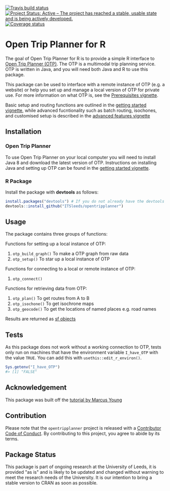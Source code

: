 [![Travis build status](https://travis-ci.org/ITSLeeds/opentripplanner.svg?branch=master)](https://travis-ci.org/ITSLeeds/opentripplanner) [![Project Status: Active – The project has reached a stable, usable state and is being actively developed.](https://www.repostatus.org/badges/latest/active.svg)](https://www.repostatus.org/#active) [![Coverage status](https://codecov.io/gh/ITSLeeds/opentripplanner/branch/master/graph/badge.svg)](https://codecov.io/github/ITSLeeds/opentripplanner?branch=master)

<!-- README.md is generated from README.Rmd. Please edit that file -->



# Open Trip Planner for R

The goal of Open Trip Planner for R is to provide a simple R interface to [Open Trip Planner (OTP)](https://www.opentripplanner.org/). The OTP is a multimodal trip planning service. OTP is written in Java, and you will need both Java and R to use this package.

This package can be used to interface with a remote instance of OTP (e.g. a website) or help you set up and manage a local version of OTP for private use. For more information on what OTP is, see the [Prerequisites vignette](https://itsleeds.github.io/opentripplanner/articles/prerequisites.html).

Basic setup and routing functions are outlined in the [getting started vignette](https://itsleeds.github.io/opentripplanner/articles/opentripplanner.html), while advanced fucntionality such as batch routing, isochones, and customised setup is described in the [advanced features vignette](https://itsleeds.github.io/opentripplanner/articles/advanced_features.html)

## Installation

### Open Trip Planner

To use Open Trip Planner on your local computer you will need to install Java 8 and download the latest version of OTP. Instructions on installing Java and setting up OTP can be found in the [getting started vignette](https://itsleeds.github.io/opentripplanner/articles/opentripplanner.html).

### R Package

Install the package with **devtools** as follows:


```r
install.packages("devtools") # If you do not already have the devtools package
devtools::install_github("ITSleeds/opentripplanner")
```

## Usage

The package contains three groups of functions:

Functions for setting up a local instance of OTP:

1. `otp_build_graph()` To make a OTP graph from raw data
1. `otp_setup()` To star up a local instance of OTP

Functions for connecting to a local or remote instance of OTP:

1. `otp_connect()`

Functions for retrieving data from OTP:

1. `otp_plan()` To get routes from A to B
1. `otp_isochone()` To get isochrone maps
1. `otp_geocode()` To get the locations of named places e.g. road names

Results are returned as [sf objects](https://cran.r-project.org/web/packages/sf/index.html)

## Tests 

As this package does not work without a working connection to OTP, tests only run on machines that have the environment variable `I_have_OTP` with the value `TRUE`.
You can add this with `usethis::edit_r_environ()`.


```r
Sys.getenv("I_have_OTP")
#> [1] "FALSE"
```

## Acknowledgement

This package was built off the [tutorial by Marcus Young](https://github.com/marcusyoung/otp-tutorial) 

## Contribution

Please note that the `opentripplanner` project is released with a [Contributor Code of Conduct](CODE_OF_CONDUCT.md). By contributing to this project, you agree to abide by its terms.


## Package Status

This package is part of ongoing research at the University of Leeds, it is provided "as is" and is likely to be updated and changed without warning to meet the research needs of the University. It is our intention to bring a stable version to CRAN as soon as possible.
